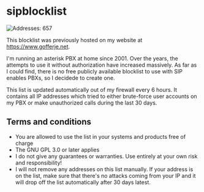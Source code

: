 # sipblocklist

![Addresses: 657 ](https://img.shields.io/badge/Addresses-657-green)

This blocklist was previously hosted on my website at https://www.gofferje.net.

I'm running an asterisk PBX at home since 2001. Over the years, the attempts to use it without authorization have increased massively. As far as I could find, there is no free publicly available blocklist to use with SIP enables PBXs, so I decidede to create one.

This list is updated automatically out of my firewall every 6 hours. It contains all IP addresses which tried to either brute-force user accounts on my PBX or make unauthorized calls during the last 30 days.


## Terms and conditions
- You are allowed to use the list in your systems and products free of charge
- The GNU GPL 3.0 or later applies
- I do not give any guarantees or warranties. Use entirely at your own risk and responsibility!
- I will not remove any addresses on this list manually. If your address is on the list, make sure that there's no attacks coming from your IP and it will drop off the list automatically after 30 days latest.
